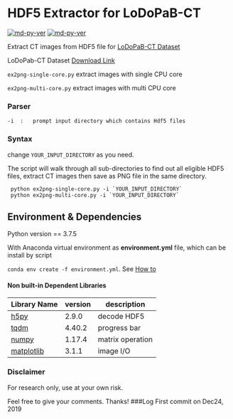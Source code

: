 # HDF5 Extractor for LoDoPaB-CT

[![md-py-ver](https://img.shields.io/badge/python-v3.7-blue?style=flat-square&logo=appveyor)](http://commonmark.org)
[![md-py-ver](https://img.shields.io/badge/license-MIT-green?style=flat-square&logo=appveyor)](http://commonmark.org)

Extract CT images from HDF5 file for [LoDoPaB-CT Dataset](https://arxiv.org/abs/1910.01113)

LoDoPab-CT Dataset [Download Link](https://zenodo.org/record/3384092#.XgMFfRczby0)

 `ex2png-single-core.py` extract images with single CPU core

 `ex2png-multi-core.py` extract images with multi CPU core


### Parser
    -i  :   prompt input directory which contains Hdf5 files
### Syntax
change `YOUR_INPUT_DIRECTORY` as you need.

The script will walk through all sub-directories to find out all eligible HDF5 files, 
extract CT images then save as PNG file in the same directory.

```
 python ex2png-single-core.py -i `YOUR_INPUT_DIRECTORY`
 python ex2png-multi-core.py -i `YOUR_INPUT_DIRECTORY`
 ```

## Environment & Dependencies
Python version == 3.7.5

With Anaconda virtual environment as **environment.yml** file,
which can be install by script 

`conda env create -f environment.yml`.
See [How to](https://www.anaconda.com/moving-conda-environments/)

#### Non built-in Dependent Libraries

| Library Name              | version | description      |
|----------------------|---------|------------------|
| [h5py](www.h5py.org)         | 2.9.0 | decode HDF5     |
| [tqdm](github.com/tqdm/tqdm) | 4.40.2| progress bar    |
| [numpy](numpy.org/)          | 1.17.4| matrix operation|
| [matplotlib](matplotlib.org/)| 3.1.1 | image I/O       |


### Disclaimer
For research only, use at your own risk.

Feel free to give your comments. Thanks!
###Log
First commit on Dec24, 2019